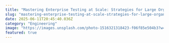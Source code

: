 ```yaml
---
title: "Mastering Enterprise Testing at Scale: Strategies for Large Organizations: Expert Tips and Strategies"
slug: "mastering-enterprise-testing-at-scale-strategies-for-large-organizations-expert-tips-and-strategies"
date: 2025-06-11T20:45:40.036Z
category: "Engineering"
image: "https://images.unsplash.com/photo-1516321318423-f06f85e504b3?w=1200&h=600&fit=crop"
featured: true
---
```


